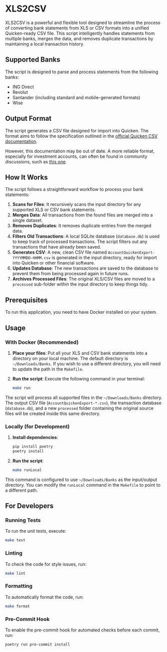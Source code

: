 # XLS2CSV

XLS2CSV is a powerful and flexible tool designed to streamline the process of converting bank statements from XLS or CSV formats into a unified Quicken-ready CSV file. This script intelligently handles statements from multiple banks, merges the data, and removes duplicate transactions by maintaining a local transaction history.

## Supported Banks

The script is designed to parse and process statements from the following banks:

- ING Direct
- Revolut
- Santander (including standard and mobile-generated formats)
- Wise

## Output Format

The script generates a CSV file designed for import into Quicken. The format aims to follow the specification outlined in the [official Quicken CSV documentation](https://info.quicken.com/win/import-transactions-from-csv-file).

However, this documentation may be out of date. A more reliable format, especially for investment accounts, can often be found in community discussions, such as [this one](https://community.quicken.com/discussion/7303280/).

## How It Works

The script follows a straightforward workflow to process your bank statements:

1.  **Scans for Files**: It recursively scans the input directory for any supported XLS or CSV bank statements.
2.  **Merges Data**: All transactions from the found files are merged into a single dataset.
3.  **Removes Duplicates**: It removes duplicate entries from the merged data.
4.  **Filters Old Transactions**: A local SQLite database (`database.db`) is used to keep track of processed transactions. The script filters out any transactions that have already been saved.
5.  **Generates CSV**: A new, clean CSV file named `AccountQuickenExport-YYYYMMDD-HHMM.csv` is generated in the input directory, ready for import into Quicken or other financial software.
6.  **Updates Database**: The new transactions are saved to the database to prevent them from being processed again in future runs.
7.  **Archives Processed Files**: The original XLS/CSV files are moved to a `processed` sub-folder within the input directory to keep things tidy.

## Prerequisites
To run this application, you need to have Docker installed on your system.

## Usage

### With Docker (Recommended)

1.  **Place your files**: Put all your XLS and CSV bank statements into a directory on your local machine. The default directory is `~/Downloads/Banks`. If you wish to use a different directory, you will need to update the path in the `Makefile`.

2.  **Run the script**: Execute the following command in your terminal:
    ```sh
    make run
    ```

The script will process all supported files in the `~/Downloads/Banks` directory. The output CSV file (`AccountQuickenExport-*.csv`), the transaction database (`database.db`), and a new `processed` folder containing the original source files will be created inside this same directory.

### Locally (for Development)

1.  **Install dependencies**:
    ```sh
    pip install poetry
    poetry install
    ```

2.  **Run the script**:
    ```sh
    make runLocal
    ```
This command is configured to use `~/Downloads/Banks` as the input/output directory. You can modify the `runLocal` command in the `Makefile` to point to a different path.

## For Developers

### Running Tests

To run the unit tests, execute:

```sh
make test
```

### Linting

To check the code for style issues, run:

```sh
make lint
```

### Formatting

To automatically format the code, run:

```sh
make format
```

### Pre-Commit Hook

To enable the pre-commit hook for automated checks before each commit, run:

```sh
poetry run pre-commit install
```
